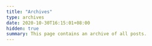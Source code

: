 ```yaml
---
title: "Archives"
type: archives 
date: 2020-10-30T16:15:01+08:00
hidden: true
summary: This page contains an archive of all posts.
---
```


